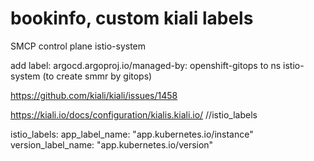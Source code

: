 # bookinfo, custom kiali labels
SMCP control plane istio-system 

add label: argocd.argoproj.io/managed-by: openshift-gitops to ns istio-system (to create smmr by gitops)

https://github.com/kiali/kiali/issues/1458

https://kiali.io/docs/configuration/kialis.kiali.io/   //istio_labels

  istio_labels:
    app_label_name: "app.kubernetes.io/instance"
    version_label_name: "app.kubernetes.io/version"

